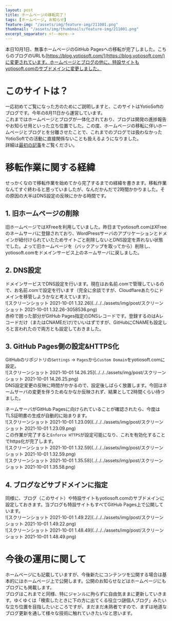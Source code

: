 ```yaml
---
layout: post
title: ホームページの移転完了！
tags: [ホームページ, お知らせ]
feature-img: "/assets/img/feature-img/211001.png"
thumbnail: "/assets/img/thumbnails/feature-img/211001.png"
excerpt_separator: <!--more-->
---
```


本日10月1日、無事ホームページのGitHub Pagesへの移転が完了しました。こちらのブログのURLも[https://blog.yotiosoft.com/](https://blog.yotiosoft.com/)に変更されています。ホームページとブログの他に、特設サイトもyotiosoft.comのサブドメインに変更しました。

<!--more-->

# このサイトは？

一応初めてご覧になった方のためにご説明しますと、このサイトはYotioSoftのブログです。今年の8月11日から運営しています。  
これまではホームページとブログが一体化されており、ブログは開発の進捗報告やお知らせ用といった立ち位置でした。この度、ホームページの移転に伴いホームページとブログとを分離させたことで、これまでのブログでは扱わなかったYotioSoftでの活動に直接関係ないことも扱えるようになりました。  
詳細は[最初の記事](../../../08/11/Hello-World!.html)をご覧ください。



# 移転作業に関する経緯

せっかくなので移転作業を始めてから完了するまでの経緯を書きます。移転作業なんてすぐ終わると思っていましたが、なんだかんだで2時間かかりました。その原因の大半はDNS設定の反映にかかる時間です。  

## 1. 旧ホームページの削除

旧ホームページではXFreeを利用していました。昨日までyotiosoft.comはXFreeのネームサーバに登録されており、WordPressサーバのアプリケーションとドメインが紐付けられていたためサイトごと削除しないとDNS設定を弄れない状態でした。よって旧ホームページを（バックアップを取ってから）削除し、yotiosoft.comをドメインサービス上のネームサーバに戻しました。

## 2. DNS設定

ドメインサービスでDNS設定を行います。現在はお名前.comで管理しているので、お名前.comで設定を行います（完全に余談ですが、Cloudflareあたりにドメインを移管しようかなと考えています）。  
![スクリーンショット 2021-10-01 1.32.26](../../../assets/img/post/スクリーンショット 2021-10-01 1.32.26-3058536.png)  
赤枠で囲った部分がGitHub Pages指定のDNSレコードです。登録するのはAレコードだけ（またはCNAMEだけ)でいいはずですが、GitHubにCNAMEも設定しろと言われたので両方とも設定しておきました。

## 3. GitHub Pages側の設定&HTTPS化

GitHubのリポジトリの``Settings`` -> ``Pages``から``Custom Domain``をyotiosoft.comに設定。  
![スクリーンショット 2021-10-01 14.26.25](../../../assets/img/post/スクリーンショット 2021-10-01 14.26.25.png)  
DNS設定変更の反映に時間がかかるので、設定後しばらく放置します。今回はネームサーバの変更を伴うためなかなか反映されず、結果として2時間くらい待つました。  

ネームサーバがGitHub Pagesに向けられていることが確認されたら、今度はTLS証明書の生成が自動的に始まります。  
![スクリーンショット 2021-10-01 1.23.09](../../../assets/img/post/スクリーンショット 2021-10-01 1.23.09.png)  
この作業が完了すると``Enforce HTTPS``が設定可能になり、これを有効化することでhttps化が完了します。  
![スクリーンショット 2021-10-01 1.32.59](../../../assets/img/post/スクリーンショット 2021-10-01 1.32.59.png)  
![スクリーンショット 2021-10-01 1.35.58](../../../assets/img/post/スクリーンショット 2021-10-01 1.35.58.png)

## 4. ブログなどサブドメインに指定

同様に、ブログ（このサイト）や特設サイトもyotiosoft.comのサブドメインに設定しておきます。当ブログも特設サイトもすべてGitHub Pages上で公開しています。  
![スクリーンショット 2021-10-01 1.49.22](../../../assets/img/post/スクリーンショット 2021-10-01 1.49.22.png)  
![スクリーンショット 2021-10-01 1.48.49](../../../assets/img/post/スクリーンショット 2021-10-01 1.48.49.png)



# 今後の運用に関して

ホームページにも記載していますが、今後新たにコンテンツを公開する場合は基本的にはホームページ上で公開します。公開のお知らせなどはホームページにもブログにも掲載します。  
ブログはこれまでと同様、特にジャンルに拘らずに自由気ままに更新していきます。ゆくゆくは「検索したときに下の方に出てくる役立つ謎個人ブログ」みたいな立ち位置を目指したいところですが、まだまだ未熟者ですので、まずは地道なブログ更新を通して様々な技術に触れていきたいなと思います。
